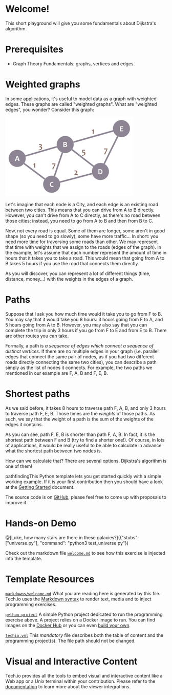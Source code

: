 # Welcome!

This short playground will give you some fundamentals about Dijkstra's algorithm.

# Prerequisites
* Graph Theory Fundamentals: graphs, vertices and edges.

# Weighted graphs

In some applications, it's useful to model data as a graph with weighted edges. These graphs are called "weighted graphs". What are "weighted edges", you wonder? Consider this graph:

![Graph example](graph.png "")

Let's imagine that each node is a City, and each edge is an existing road between two cities. This means that you can drive from A to B directly. However, you can't drive from A to C directly, as there's no road between those cities; instead, you need to go from A to B and then from B to C.

Now, not every road is equal. Some of them are longer, some aren't in good shape (so you need to go slowly), some have more traffic... In short: you need more time for traversing some roads than other. We may represent that time with weights that we assign to the roads (edges of the graph). In the example, let's assume that each number represent the amount of time in hours that it takes you to take a road. This would mean that going from A to B takes 5 hours if you use the road that connects them directly.

As you will discover, you can represent a lot of different things (time, distance, money...) with the weights in the edges of a graph.

# Paths

Suppose that I ask you how much time would it take you to go from F to B. You may say that it would take you 8 hours: 3 hours going from F to A, and 5 hours going from A to B. However, you may also say that you can complete the trip in only 3 hours if you go from F to E and from E to B. There are other routes you can take.

Formally, a path is _a sequence of edges which connect a sequence of distinct vertices_. If there are no multiple edges in your graph (i.e. parallel edges that connect the same pair of nodes, as if you had two different roads directly connecting the same two cities), you can describe a path simply as the list of nodes it connects. For example, the two paths we mentioned in our example are F, A, B and F, E, B.

# Shortest paths

As we said before, it takes 8 hours to traverse path F, A, B, and only 3 hours to traverse path F, E, B. Those times are the _weights_ of those paths. As such, we say that the weight of a path is the sum of the weights of the edges it contains.

As you can see, path F, E, B is shorter than path F, A, B. In fact, it is the shortest path between F and B (try to find a shorter one!). Of course, in lots of applications, it would be really useful to be able to calculate in advance what the shortest path between two nodes is.

How can we calculate that? There are several options. Dijkstra's algorithm is one of them!

pathfindingThis Python template lets you get started quickly with a simple working example. If it is your first contribution then you should have a look at the [Getting Started](https://tech.io/doc/getting-started-create-playground) document.


The source code is on [GitHub](https://github.com/TechDotIO/python-template), please feel free to come up with proposals to improve it.

# Hands-on Demo

@[Luke, how many stars are there in these galaxies?]({"stubs": ["universe.py"], "command": "python3 test_universe.py"})

Check out the markdown file [`welcome.md`](https://github.com/TechDotIO/python-template/blob/master/markdowns/welcome.md) to see how this exercise is injected into the template.

# Template Resources

[`markdowns/welcome.md`](https://github.com/TechDotIO/python-template/blob/master/markdowns/welcome.md)
What you are reading here is generated by this file. Tech.io uses the [Markdown syntax](https://tech.io/doc/reference-markdowns) to render text, media and to inject programming exercises.


[`python-project`](https://github.com/TechDotIO/python-template/tree/master/python-project)
A simple Python project dedicated to run the programming exercise above. A project relies on a Docker image to run. You can find images on the [Docker Hub](https://hub.docker.com/explore/) or you can even [build your own](https://tech.io/doc/reference-runner).


[`techio.yml`](https://github.com/TechDotIO/python-template/blob/master/techio.yml)
This *mandatory* file describes both the table of content and the programming project(s). The file path should not be changed.


# Visual and Interactive Content

Tech.io provides all the tools to embed visual and interactive content like a Web app or a Unix terminal within your contribution. Please refer to the [documentation](https://tech.io/doc) to learn more about the viewer integrations.
